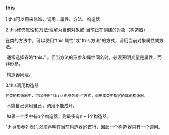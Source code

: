 ### this

1.this可以用来修饰、调用：属性、方法、构造器



2.this修饰属性和方法:理解为当前对象或 当前正在创建的对象（构造器）

​	在类的方法中，可以使用“this.属性”或"this.方法"的方式，调用当前对象属性或方法。

​	通常选择省略“this.” 。但当方法的形参和属性同名时，必须表明变量是属性，而非形参。

​	构造器同理。



3.this调用构造器

 	在类的构造器中，可以使用"this(形参列表)"方式，调用本类中指定的其他构造器。

​	不能自己调用自己，调用不能成环。

​	如果一个类中有n个构造器，则最多有n - 1个构造器。

​	”this(形参列表)",必须声明在当前构造器的首行，因此一个构造器只有一个调用。







